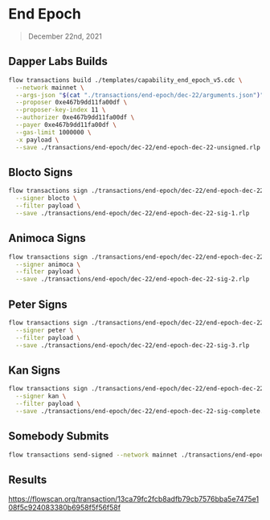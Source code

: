 # End Epoch
> December 22nd, 2021


## Dapper Labs Builds

```sh
flow transactions build ./templates/capability_end_epoch_v5.cdc \
  --network mainnet \
  --args-json "$(cat "./transactions/end-epoch/dec-22/arguments.json")" \
  --proposer 0xe467b9dd11fa00df \
  --proposer-key-index 11 \
  --authorizer 0xe467b9dd11fa00df \
  --payer 0xe467b9dd11fa00df \
  --gas-limit 1000000 \
  -x payload \
  --save ./transactions/end-epoch/dec-22/end-epoch-dec-22-unsigned.rlp
```

## Blocto Signs

```sh
flow transactions sign ./transactions/end-epoch/dec-22/end-epoch-dec-22-unsigned.rlp \
  --signer blocto \
  --filter payload \
  --save ./transactions/end-epoch/dec-22/end-epoch-dec-22-sig-1.rlp
```

## Animoca Signs

```sh
flow transactions sign ./transactions/end-epoch/dec-22/end-epoch-dec-22-sig-1.rlp \
  --signer animoca \
  --filter payload \
  --save ./transactions/end-epoch/dec-22/end-epoch-dec-22-sig-2.rlp
```

## Peter Signs

```sh
flow transactions sign ./transactions/end-epoch/dec-22/end-epoch-dec-22-sig-2.rlp \
  --signer peter \
  --filter payload \
  --save ./transactions/end-epoch/dec-22/end-epoch-dec-22-sig-3.rlp
```

## Kan Signs

```sh
flow transactions sign ./transactions/end-epoch/dec-22/end-epoch-dec-22-sig-3.rlp \
  --signer kan \
  --filter payload \
  --save ./transactions/end-epoch/dec-22/end-epoch-dec-22-sig-complete.rlp
```

## Somebody Submits

```sh
flow transactions send-signed --network mainnet ./transactions/end-epoch/dec-22/end-epoch-dec-22-sig-complete.rlp
```

## Results

https://flowscan.org/transaction/13ca79fc2fcb8adfb79cb7576bba5e7475e108f5c924083380b6958f5f56f58f
